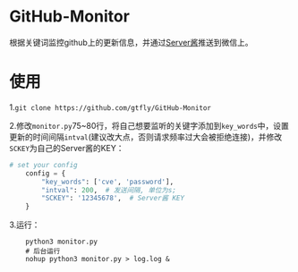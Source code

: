 # GitHub-Monitor
根据关键词监控github上的更新信息，并通过[Server酱](http://sc.ftqq.com/3.version)推送到微信上。

# 使用
1.`git clone https://github.com/gtfly/GitHub-Monitor`

2.修改`monitor.py`75~80行，将自己想要监听的关键字添加到`key_words`中，设置更新的时间间隔`intval`(建议改大点，否则请求频率过大会被拒绝连接)，并修改`SCKEY`为自己的Server酱的KEY：

``` python
# set your config
    config = {
        "key_words": ['cve', 'password'],
        "intval": 200,  # 发送间隔, 单位为s;
        "SCKEY": '12345678',  # Server酱 KEY
    }
```

3.运行：

        python3 monitor.py
        # 后台运行
        nohup python3 monitor.py > log.log &
